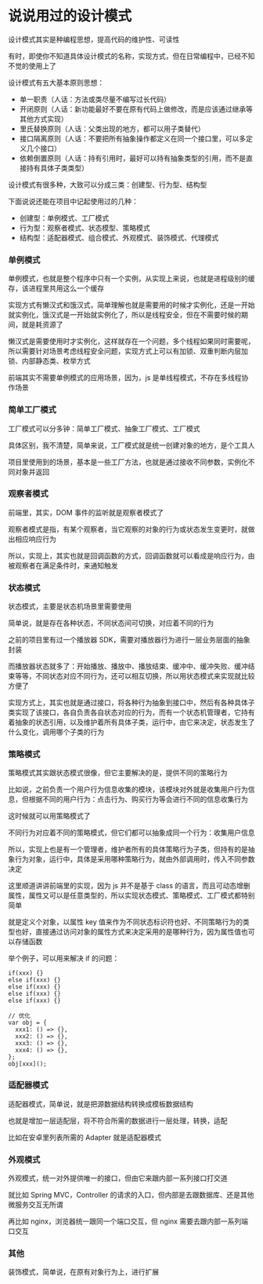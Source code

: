 # 说说用过的设计模式

设计模式其实是种编程思想，提高代码的维护性、可读性

有时，即使你不知道具体设计模式的名称，实现方式，但在日常编程中，已经不知不觉的使用上了

设计模式有五大基本原则思想：

- 单一职责（人话：方法或类尽量不编写过长代码）
- 开闭原则（人话：新功能最好不要在原有代码上做修改，而是应该通过继承等其他方式实现）
- 里氏替换原则（人话：父类出现的地方，都可以用子类替代）
- 接口隔离原则（人话：不要把所有抽象操作都定义在同一个接口里，可以多定义几个接口）
- 依赖倒置原则（人话：持有引用时，最好可以持有抽象类型的引用，而不是直接持有具体子类类型）

设计模式有很多种，大致可以分成三类：创建型、行为型、结构型

下面说说还能在项目中记起使用过的几种：

- 创建型：单例模式、工厂模式
- 行为型：观察者模式、状态模型、策略模式
- 结构型：适配器模式、组合模式、外观模式、装饰模式、代理模式

### 单例模式

单例模式，也就是整个程序中只有一个实例，从实现上来说，也就是进程级别的缓存，该进程里共用这么一个缓存

实现方式有懒汉式和饿汉式，简单理解也就是需要用的时候才实例化，还是一开始就实例化，饿汉式是一开始就实例化了，所以是线程安全，但在不需要时候的期间，就是耗资源了

懒汉式是需要使用时才实例化，这样就存在一个问题，多个线程如果同时需要呢，所以需要针对场景考虑线程安全问题，实现方式上可以有加锁、双重判断内层加锁、内部静态类、枚举方式

前端其实不需要单例模式的应用场景，因为，js 是单线程模式，不存在多线程协作场景

### 简单工厂模式

工厂模式可以分多钟：简单工厂模式、抽象工厂模式、工厂模式

具体区别，我不清楚，简单来说，工厂模式就是统一创建对象的地方，是个工具人

项目里使用到的场景，基本是一些工厂方法，也就是通过接收不同参数，实例化不同对象并返回

### 观察者模式

前端里，其实，DOM 事件的监听就是观察者模式了

观察者模式是指，有某个观察者，当它观察的对象的行为或状态发生变更时，就做出相应响应行为

所以，实现上，其实也就是回调函数的方式，回调函数就可以看成是响应行为，由被观察者在满足条件时，来通知触发

### 状态模式

状态模式，主要是状态机场景里需要使用

简单说，就是存在各种状态，不同状态间可切换，对应着不同的行为

之前的项目里有过一个播放器 SDK，需要对播放器行为进行一层业务层面的抽象封装

而播放器状态就多了：开始播放、播放中、播放结束、缓冲中、缓冲失败、缓冲结束等等，不同状态对应不同行为，还可以相互切换，所以用状态模式来实现就比较方便了

实现方式上，其实也就是通过接口，将各种行为抽象到接口中，然后有各种具体子类实现了该接口，各自负责各自状态对应的行为，而有一个状态机管理者，它持有着抽象的状态引用，以及维护着所有具体子类，运行中，由它来决定，状态发生了什么变化，调用哪个子类的行为

### 策略模式

策略模式其实跟状态模式很像，但它主要解决的是，提供不同的策略行为

比如说，之前负责一个用户行为信息收集的模块，该模块对外就是收集用户行为信息，但根据不同的用户行为：点击行为、购买行为等会进行不同的信息收集行为

这时候就可以用策略模式了

不同行为对应着不同的策略模式，但它们都可以抽象成同一个行为：收集用户信息

所以，实现上也是有一个管理者，维护者所有的具体策略行为子类，但持有的是抽象行为对象，运行中，具体是采用哪种策略行为，就由外部调用时，传入不同参数决定

这里顺道讲讲前端里的实现，因为 js 并不是基于 class 的语言，而且可动态增删属性，属性又可以是任意类型的，所以实现状态模式、策略模式、工厂模式都特别简单

就是定义个对象，以属性 key 值来作为不同状态标识符也好、不同策略行为的类型也好，直接通过访问对象的属性方式来决定采用的是哪种行为，因为属性值也可以存储函数

举个例子，可以用来解决 if 的问题：

```
if(xxx) {}
else if(xxx) {}
else if(xxx) {}
else if(xxx) {}
else if(xxx) {}

// 优化
var obj = {
  xxx1: () => {},
  xxx2: () => {},
  xxx3: () => {},
  xxx4: () => {},
};
obj[xxx]();
```

### 适配器模式

适配器模式，简单说，就是把源数据结构转换成模板数据结构

也就是增加一层适配层，将不符合所需的数据进行一层处理，转换，适配

比如在安卓里列表所需的 Adapter 就是适配器模式

### 外观模式

外观模式，统一对外提供唯一的接口，但由它来跟内部一系列接口打交道

就比如 Spring MVC，Controller 的请求的入口，但内部是去跟数据库、还是其他微服务交互无所谓

再比如 nginx，浏览器统一跟同一个端口交互，但 nginx 需要去跟内部一系列端口交互

### 其他

装饰模式，简单说，在原有对象行为上，进行扩展

